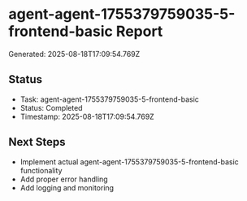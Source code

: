 # agent-agent-1755379759035-5-frontend-basic Report

Generated: 2025-08-18T17:09:54.769Z

## Status
- Task: agent-agent-1755379759035-5-frontend-basic
- Status: Completed
- Timestamp: 2025-08-18T17:09:54.769Z

## Next Steps
- Implement actual agent-agent-1755379759035-5-frontend-basic functionality
- Add proper error handling
- Add logging and monitoring

